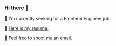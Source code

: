 ### Hi there 👋

🌱 I'm currently seeking for a Frontend Engineer job.

📄 [Here is my resume.](https://github.com/ReformedCola/resume-builder/blob/master/resume/JasonHe_Resume.pdf)

:email: [Feel free to shoot me an email.](mailto:zhiyuanfw@gmail.com)
<!--
**ReformedCola/ReformedCola** is a ✨ _special_ ✨ repository because its `README.md` (this file) appears on your GitHub profile.

Here are some ideas to get you started:

- 🔭 I’m currently working on ...
- 🌱 I’m currently learning ...
- 👯 I’m looking to collaborate on ...
- 🤔 I’m looking for help with ...
- 💬 Ask me about ...
- 📫 How to reach me: ...
- 😄 Pronouns: ...
- ⚡ Fun fact: ...
-->
